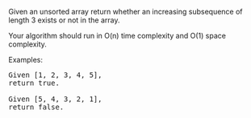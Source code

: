 Given an unsorted array return whether an increasing subsequence of length 3 exists or not in the array.
  
Your algorithm should run in O(n) time complexity and O(1) space complexity.
  
Examples:
<pre>
Given [1, 2, 3, 4, 5],
return true.

Given [5, 4, 3, 2, 1],
return false.
</pre>
